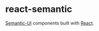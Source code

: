 # react-semantic

[Semantic-UI][semantic] components built with [React][react].

[semantic]: http://semantic-ui.com
[react]: http://facebook.github.io/react/